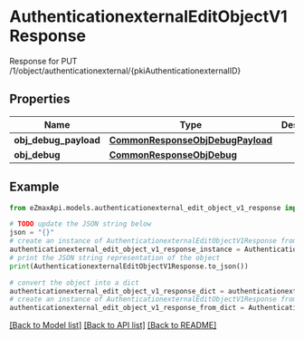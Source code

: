 # AuthenticationexternalEditObjectV1Response

Response for PUT /1/object/authenticationexternal/{pkiAuthenticationexternalID}

## Properties

Name | Type | Description | Notes
------------ | ------------- | ------------- | -------------
**obj_debug_payload** | [**CommonResponseObjDebugPayload**](CommonResponseObjDebugPayload.md) |  | 
**obj_debug** | [**CommonResponseObjDebug**](CommonResponseObjDebug.md) |  | [optional] 

## Example

```python
from eZmaxApi.models.authenticationexternal_edit_object_v1_response import AuthenticationexternalEditObjectV1Response

# TODO update the JSON string below
json = "{}"
# create an instance of AuthenticationexternalEditObjectV1Response from a JSON string
authenticationexternal_edit_object_v1_response_instance = AuthenticationexternalEditObjectV1Response.from_json(json)
# print the JSON string representation of the object
print(AuthenticationexternalEditObjectV1Response.to_json())

# convert the object into a dict
authenticationexternal_edit_object_v1_response_dict = authenticationexternal_edit_object_v1_response_instance.to_dict()
# create an instance of AuthenticationexternalEditObjectV1Response from a dict
authenticationexternal_edit_object_v1_response_from_dict = AuthenticationexternalEditObjectV1Response.from_dict(authenticationexternal_edit_object_v1_response_dict)
```
[[Back to Model list]](../README.md#documentation-for-models) [[Back to API list]](../README.md#documentation-for-api-endpoints) [[Back to README]](../README.md)


